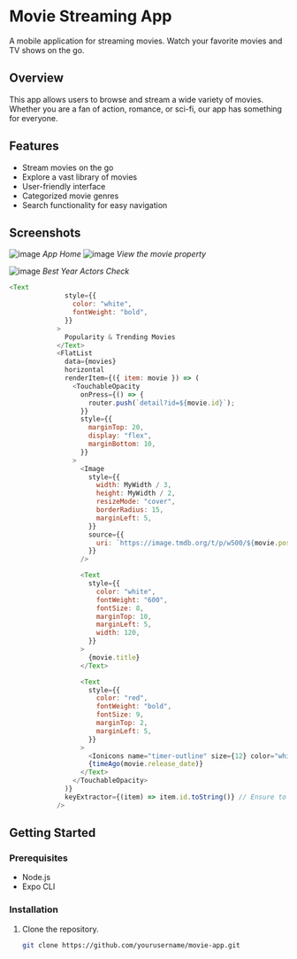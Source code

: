 # Movie Streaming App

A mobile application for streaming movies. Watch your favorite movies and TV shows on the go.

## Overview

This app allows users to browse and stream a wide variety of movies. Whether you are a fan of action, romance, or sci-fi, our app has something for everyone.

## Features

- Stream movies on the go
- Explore a vast library of movies
- User-friendly interface
- Categorized movie genres
- Search functionality for easy navigation

## Screenshots
![image](https://github.com/pacisjules/imovie/assets/51479761/a17ac89f-2cb0-45a3-b596-0fbdccb5d4e0)
*App Home*
![image](https://github.com/pacisjules/imovie/assets/51479761/ae7bb721-bade-40e7-86e8-1fbf42218db6)
*View the movie property*

![image](https://github.com/pacisjules/imovie/assets/51479761/34eb1b7f-8357-4a82-b885-da62d9d7d389)
*Best Year Actors Check*

``` javascript
<Text
              style={{
                color: "white",
                fontWeight: "bold",
              }}
            >
              Popularity & Trending Movies
            </Text>
            <FlatList
              data={movies}
              horizontal
              renderItem={({ item: movie }) => (
                <TouchableOpacity
                  onPress={() => {
                    router.push(`detail?id=${movie.id}`);
                  }}
                  style={{
                    marginTop: 20,
                    display: "flex",
                    marginBottom: 10,
                  }}
                >
                  <Image
                    style={{
                      width: MyWidth / 3,
                      height: MyWidth / 2,
                      resizeMode: "cover",
                      borderRadius: 15,
                      marginLeft: 5,
                    }}
                    source={{
                      uri: `https://image.tmdb.org/t/p/w500/${movie.poster_path}`,
                    }}
                  />

                  <Text
                    style={{
                      color: "white",
                      fontWeight: "600",
                      fontSize: 8,
                      marginTop: 10,
                      marginLeft: 5,
                      width: 120,
                    }}
                  >
                    {movie.title}
                  </Text>

                  <Text
                    style={{
                      color: "red",
                      fontWeight: "bold",
                      fontSize: 9,
                      marginTop: 2,
                      marginLeft: 5,
                    }}
                  >
                    <Ionicons name="timer-outline" size={12} color="white" />{" "}
                    {timeAgo(movie.release_date)}
                  </Text>
                </TouchableOpacity>
              )}
              keyExtractor={(item) => item.id.toString()} // Ensure to convert id to string
            />
```

## Getting Started

### Prerequisites

- Node.js
- Expo CLI

### Installation

1. Clone the repository.
   ```bash
   git clone https://github.com/yourusername/movie-app.git
